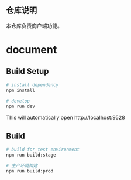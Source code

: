 ## 仓库说明

本仓库负责商户端功能。

# document

## Build Setup

```bash
# install dependency
npm install

# develop
npm run dev
```

This will automatically open http://localhost:9528

## Build

```bash
# build for test environment
npm run build:stage

# 生产环境构建
npm run build:prod
```
